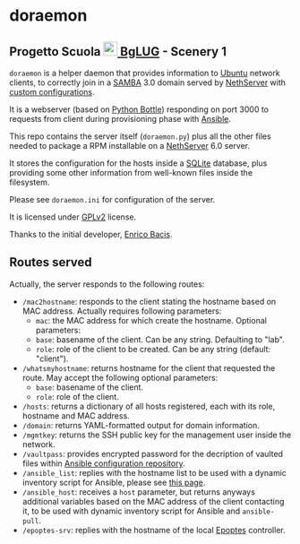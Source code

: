 # doraemon #

## Progetto Scuola [<img src="https://avatars1.githubusercontent.com/u/12886037?v=3&s=200" width="25" height="25" /> BgLUG][bglug] - Scenery 1 ##

`doraemon` is a helper daemon that provides information to [Ubuntu][] network
clients, to correctly join in a [SAMBA][] 3.0 domain served by [NethServer][]
with [custom configurations][server-config].

It is a webserver (based on [Python Bottle][bottle]) responding on port 3000
to requests from client during provisioning phase with [Ansible][].

This repo contains the server itself (`doraemon.py`) plus all the other files
needed to package a RPM installable on a [NethServer][] 6.0 server.

It stores the configuration for the hosts inside a [SQLite][] database, plus
providing some other information from well-known files inside the filesystem.

Please see `doraemon.ini` for configuration of the server.

It is licensed under [GPLv2][] license.

Thanks to the initial developer, [Enrico Bacis][].

## Routes served ##

Actually, the server responds to the following routes:

* `/mac2hostname`: responds to the client stating the hostname based on MAC
  address. Actually requires following parameters:
    - `mac`: the MAC address for which create the hostname.
  Optional parameters:
    - `base`: basename of the client. Can be any string. Defaulting to "lab".
    - `role`: role of the client to be created. Can be any string (default:
      "client").
* `/whatsmyhostname`: returns hostname for the client that requested the
  route. May accept the following optional parameters:
    - `base`: basename of the client.
    - `role`: role of the client.
* `/hosts`: returns a dictionary of all hosts registered, each with its role,
  hostname and MAC address. 
* `/domain`: returns YAML-formatted output for domain information.
* `/mgmtkey`: returns the SSH public key for the management user inside the
  network.
* `/vaultpass`: provides encrypted password for the decription of vaulted
  files within [Ansible configuration repository][client-pull-installation].
* `/ansible_list`: replies with the hostname list to be used with a dynamic
  inventory script for Ansible, please see [this
page][ansible-dynamic-inventory].
* `/ansible_host`: receives a `host` parameter, but returns anyways additional
  variables based on the MAC address of the client contacting it, to be used
with dynamic inventory script for Ansible and `ansible-pull`.
* `/epoptes-srv`: replies with the hostname of the local [Epoptes][epoptes] controller.

[bglug]: http://bglug.it "BgLUG Homepage"
[ubuntu]: http://www.ubuntu.com
[samba]: http://www.samba.org
[nethserver]: http://www.nethserver.org
[server-config]: https://github.com/bglug-it/server-config
[client-pull-installation]: https://github.com/bglug-it/client-pull-installation
[bottle]: http://bottlepy.org/docs/dev/index.html
[ansible]: http://www.ansible.com
[sqlite]: https://www.sqlite.org/
[gplv2]: https://www.gnu.org/licenses/gpl-2.0.html
[enrico bacis]: https://github.com/enricobacis
[ansible-dynamic-inventory]: http://docs.ansible.com/ansible/developing_inventory.html
[epoptes]: http://www.epoptes.org/
